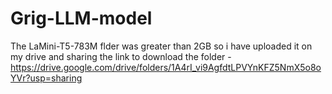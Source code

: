 # Grig-LLM-model

The LaMini-T5-783M flder was greater than 2GB so i have uploaded it on my drive and sharing the link to download the folder - 
https://drive.google.com/drive/folders/1A4rI_vi9AgfdtLPVYnKFZ5NmX5o8oYVr?usp=sharing
